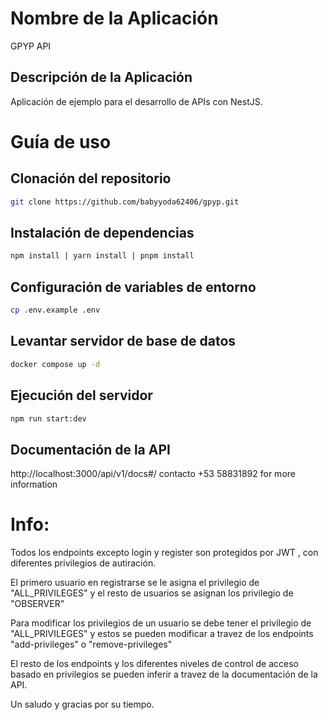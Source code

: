 # Nombre de la Aplicación
GPYP API
## Descripción de la Aplicación
Aplicación de ejemplo para el desarrollo de APIs con NestJS.

# Guía de uso

## Clonación del repositorio

```bash
git clone https://github.com/babyyoda62406/gpyp.git
```

## Instalación de dependencias

```bash
npm install | yarn install | pnpm install
```
## Configuración de variables de entorno
```bash
cp .env.example .env
```
## Levantar servidor de base de datos

```bash
docker compose up -d
```
## Ejecución del servidor

```bash
npm run start:dev
```
## Documentación de la API
http://localhost:3000/api/v1/docs#/
contacto +53 58831892 for more information

# Info: 
Todos los endpoints excepto login y register son protegidos por JWT , con diferentes privilegios de autiración.

El primero usuario en registrarse se le asigna el privilegio de "ALL_PRIVILEGES" y el resto de usuarios se asignan los privilegio de "OBSERVER" 

Para modificar los privilegios de un usuario se debe tener el privilegio de "ALL_PRIVILEGES" y estos se pueden modificar a travez de los endpoints  "add-privileges" o "remove-privileges"

El resto de los endpoints y los diferentes niveles de control de acceso basado en privilegios se pueden inferir a travez de la documentación de la API.

Un saludo y gracias por su tiempo.

